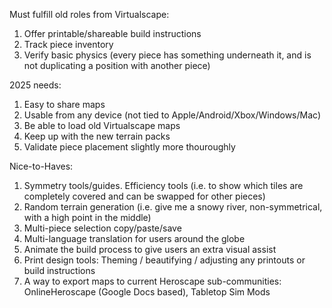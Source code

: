 Must fulfill old roles from Virtualscape:

1. Offer printable/shareable build instructions
2. Track piece inventory
3. Verify basic physics (every piece has something underneath it, and is not duplicating a position with another piece)

2025 needs:

1. Easy to share maps
2. Usable from any device (not tied to Apple/Android/Xbox/Windows/Mac)
3. Be able to load old Virtualscape maps
4. Keep up with the new terrain packs
5. Validate piece placement slightly more thouroughly

Nice-to-Haves:

1. Symmetry tools/guides. Efficiency tools (i.e. to show which tiles are completely covered and can be swapped for other pieces)
2. Random terrain generation (i.e. give me a snowy river, non-symmetrical, with a high point in the middle)
3. Multi-piece selection copy/paste/save
4. Multi-language translation for users around the globe
5. Animate the build process to give users an extra visual assist
6. Print design tools: Theming / beautifying / adjusting any printouts or build instructions
7. A way to export maps to current Heroscape sub-communities: OnlineHeroscape (Google Docs based), Tabletop Sim Mods
